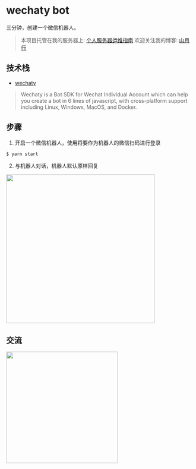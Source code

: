 # wechaty bot

三分钟，创建一个微信机器人。

> 本项目托管在我的服务器上: [个人服务器运维指南](https://shanyue.tech/op/)
> 欢迎关注我的博客: [山月行](https://github.com/shfshanyue/blog)

## 技术栈

+ [wechaty](https://github.com/wechaty/wechaty)

> Wechaty is a Bot SDK for Wechat Individual Account which can help you create a bot in 6 lines of javascript, with cross-platform support including Linux, Windows, MacOS, and Docker.

## 步骤

1. 开启一个微信机器人，使用将要作为机器人的微信扫码进行登录

``` bash
$ yarn start
```

2. 与机器人对话，机器人默认原样回复

<img src="https://static.shanyue.tech/images/23-03-22/clipboard-0923.93bec5.webp" width="400">

## 交流

<img src="https://static.shanyue.tech/images/23-03-22/clipboard-5137.800093.webp" width="300">


